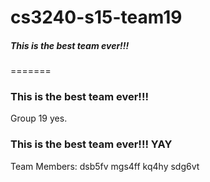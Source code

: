 # cs3240-s15-team19

##### This is the best team ever!!!

=======

### This is the best team ever!!!
Group 19 yes.

### This is the best team ever!!! YAY

Team Members:
dsb5fv
mgs4ff
kq4hy
sdg6vt
